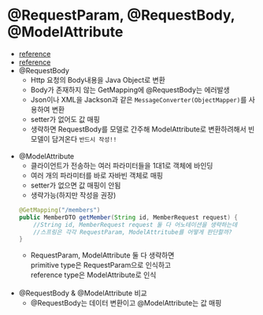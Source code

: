 # @RequestParam, @RequestBody, @ModelAttribute
- [reference](https://mangkyu.tistory.com/72)
- [reference](http://wonwoo.ml/index.php/post/1834)
- @RequestBody
    - Http 요청의 Body내용을 Java Object로 변환
    - Body가 존재하지 않는 GetMapping에 @RequestBody는 에러발생
    - Json이나 XML을 Jackson과 같은 `MessageConverter(ObjectMapper)`를 사용하여 변환
    - setter가 없어도 값 매핑
    - 생략하면 RequestBody를 모델로 간주해 ModelAttribute로 변환하려해서 빈 모델이 담겨온다 `반드시 작성!!` 
<br><br>
- @ModelAttribute
    - 클라이언트가 전송하는 여러 파라미터들을 1대1로 객체에 바인딩
    - 여러 개의 파라미터를 바로 자바빈 객체로 매핑
    - setter가 없으면 값 매핑이 안됨
    - 생략가능(하지만 작성을 권장)
    ```java
    @GetMapping("/members")
    public MemberDTO getMember(String id, MemberRequest request) {
        //String id, MemberRequest request 둘 다 어노테이션을 생략하는데
        //스프링은 각각 RequestParam, ModelAttritube를 어떻게 판단할까?
    }
    ```
    - RequestParam, ModelAttribute 둘 다 생략하면<br>
      primitive type은 RequestParam으로 인식하고<br>
      reference type은 ModelAttribute로 인식
<br><br>
- @RequestBody & @ModelAttribute 비교
    - @RequestBody는 데이터 변환이고 @ModelAttribute는 값 매핑